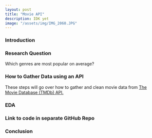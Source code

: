 ```yaml
---
layout: post
title: "Movie API"
description: IDK yet
image: "/assets/img/IMG_2060.JPG"
--- 
```


### Introduction

### Research Question
Which genres are most popular on average?

### How to Gather Data using an API
These steps will go over how to gather and clean movie data from [The Movie Database (TMDb) API.](https://developer.themoviedb.org/reference/intro/getting-started)

### EDA

### Link to code in separate GitHub Repo

### Conclusion